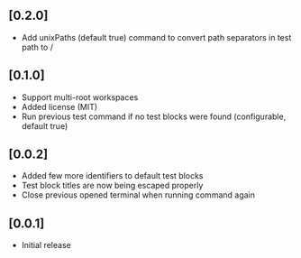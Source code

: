 ## [0.2.0]
- Add unixPaths (default true) command to convert path separators in test path to /

## [0.1.0]
- Support multi-root workspaces
- Added license (MIT)
- Run previous test command if no test blocks were found (configurable, default true)

## [0.0.2]
- Added few more identifiers to default test blocks
- Test block titles are now being escaped properly
- Close previous opened terminal when running command again

## [0.0.1]
- Initial release
